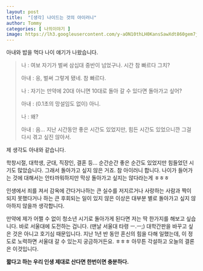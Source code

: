 ```yaml
---
layout: post
title:  "[생각] 나이드는 것의 아이러니"
author: Tommy
categories: [ 나의이야기 ]
image: https://lh3.googleusercontent.com/y-aON10thLH0KansSawXdt860gem7jnQe_XTuZVifw6ZiujfEeQndh1ILows0UMf9bKneFdKVMnrlhNxPKk=w1000-no-tmp.jpg
---
```

아내와 밥을 먹다 나이 얘기가 나왔습니다.

> 나 : 여보 자기가 벌써 삼십대 중반이 넘었구나. 시간 참 빠르다 그치?
> 
> 아내 : 응, 벌써 그렇게 됐네. 참 빠르다.
> 
> 나 : 자기는 만약에 20대 아니면 10대로 돌아 갈 수 있다면 돌아가고 싶어?
> 
> 아내 : (0.1초의 망설임도 없이) 아니.
> 
> 나 : 왜?
> 
> 아내 : 음… 지난 시간동안 좋은 시간도 있었지만, 힘든 시간도 있었으니깐 그걸 다시 겪고 싶진 않아서.

제 생각도 아내와 같습니다.

학창시절, 대학생, 군대, 직장인, 결혼 등… 순간순간 좋은 순간도 있었지만 힘들었던 시기도 많았습니다. 그래서 돌아가고 싶지 않은 거죠. 참 아이러니 합니다. 나이가 들어가는 것에 대해서는 안타까워하지만 막상 돌아가고 싶지는 않다라는게 ㅎㅎㅎ

인생에서 죄를 져서 감옥에 간다거나하는 큰 실수를 저지르거나 사랑하는 사람과 짝이 되지 못했다거나 하는 큰 후회되는 일이 있지 않은 이상은 대부분 별로 돌아가고 싶지 않아하지 않을까 생각합니다.

만약에 제가 어쩔 수 없이 청소년 시기로 돌아가게 된다면 저는 딱 한가지를 해보고 싶습니다. 바로 서울대에 도전하는 겁니다. (맨날 서울대 타령 ㅡ.ㅡ;) 대학간판을 바꾸고 싶은 것은 아니고 호기심 때문입니다. 지난 1년 반 동안 혼신의 힘을 다해 일했는데, 이 정도로 노력하면 서울대 갈 수 있는지 궁금하거든요. ㅎㅎㅎ 아무튼 각설하고 오늘의 결론은 이것입니다.

**짧다고 하는 우리 인생 제대로 산다면 한번이면 충분하다.**

